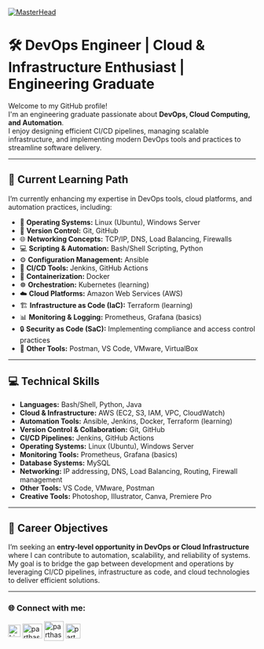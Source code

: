 [![MasterHead](https://user-images.githubusercontent.com/10498744/210012254-234538ff-d198-48aa-8964-37e6fd45d227.gif)](https://parthasarathy_g.io)

# 🛠️ DevOps Engineer | Cloud & Infrastructure Enthusiast | Engineering Graduate  

Welcome to my GitHub profile!  
I'm an engineering graduate passionate about **DevOps, Cloud Computing, and Automation**.  
I enjoy designing efficient CI/CD pipelines, managing scalable infrastructure, and implementing modern DevOps tools and practices to streamline software delivery.

---

## 🚀 Current Learning Path  
I’m currently enhancing my expertise in DevOps tools, cloud platforms, and automation practices, including:  

- 🐧 **Operating Systems:** Linux (Ubuntu), Windows Server  
- 🔧 **Version Control:** Git, GitHub  
- 🌐 **Networking Concepts:** TCP/IP, DNS, Load Balancing, Firewalls  
- 💻 **Scripting & Automation:** Bash/Shell Scripting, Python  
- ⚙️ **Configuration Management:** Ansible  
- 🔄 **CI/CD Tools:** Jenkins, GitHub Actions  
- 🐳 **Containerization:** Docker  
- ☸️ **Orchestration:** Kubernetes (learning)  
- ☁️ **Cloud Platforms:** Amazon Web Services (AWS)  
- 🏗️ **Infrastructure as Code (IaC):** Terraform (learning)  
- 📊 **Monitoring & Logging:** Prometheus, Grafana (basics)  
- 🔒 **Security as Code (SaC):** Implementing compliance and access control practices  
- 🧰 **Other Tools:** Postman, VS Code, VMware, VirtualBox  

---

## 💻 Technical Skills  

- **Languages:** Bash/Shell, Python, Java  
- **Cloud & Infrastructure:** AWS (EC2, S3, IAM, VPC, CloudWatch)  
- **Automation Tools:** Ansible, Jenkins, Docker, Terraform (learning)  
- **Version Control & Collaboration:** Git, GitHub  
- **CI/CD Pipelines:** Jenkins, GitHub Actions  
- **Operating Systems:** Linux (Ubuntu), Windows Server  
- **Monitoring Tools:** Prometheus, Grafana (basics)  
- **Database Systems:** MySQL  
- **Networking:** IP addressing, DNS, Load Balancing, Routing, Firewall management  
- **Other Tools:** VS Code, VMware, Postman  
- **Creative Tools:** Photoshop, Illustrator, Canva, Premiere Pro  

---

## 🎯 Career Objectives  
I’m seeking an **entry-level opportunity in DevOps or Cloud Infrastructure** where I can contribute to automation, scalability, and reliability of systems.  
My goal is to bridge the gap between development and operations by leveraging CI/CD pipelines, infrastructure as code, and cloud technologies to deliver efficient solutions.

---


### 🌐 Connect with me:

<p align="left">
  <a href="https://linkedin.com/in/parthasarathyg28" target="blank"><img align="center" src="https://raw.githubusercontent.com/rahuldkjain/github-profile-readme-generator/master/src/images/icons/Social/linked-in-alt.svg" alt="Linkedin" height="25" width="25" /></a>
  <a href="https://instagram.com/parthasarathy_._" target="blank"><img align="center" src="https://raw.githubusercontent.com/rahuldkjain/github-profile-readme-generator/master/src/images/icons/Social/instagram.svg" alt="parthasarathy_._" height="30" width="40" /></a>
  <a href="https://www.reddit.com/user/DrigervAlt/" target="blank"><img align="center" src="https://www.iconpacks.net/icons/2/free-reddit-logo-icon-2436-thumb.png" alt="parthasarathy_._" height="40" width="40" /></a>
  <a href="https://t.me/Driger_valt" target="blank"><img align="center" src="https://cdn.pixabay.com/photo/2021/12/27/10/50/telegram-icon-6896828_1280.png" alt="parthasarathy_._" height="30" width="30" /></a>
</p>
